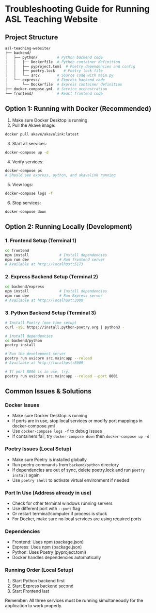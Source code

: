 # Troubleshooting Guide for Running ASL Teaching Website

## Project Structure
```bash
asl-teaching-website/
├── backend/
│   ├── python/         # Python backend code
│   │   ├── Dockerfile  # Python container definition
│   │   ├── pyproject.toml  # Poetry dependencies and config
│   │   ├── poetry.lock    # Poetry lock file
│   │   └── src/        # Source code with main.py
│   └── express/        # Express backend code
│       └── Dockerfile  # Express container definition
├── docker-compose.yml  # Service orchestration
└── frontend/           # React frontend code
```

## Option 1: Running with Docker (Recommended)

1. Make sure Docker Desktop is running
2. Pull the Akave image:
```bash
docker pull akave/akavelink:latest
```

3. Start all services:
```bash
docker-compose up -d
```

4. Verify services:
```bash
docker-compose ps
# Should see express, python, and akavelink running
```

5. View logs:
```bash
docker-compose logs -f
```

6. Stop services:
```bash
docker-compose down
```

## Option 2: Running Locally (Development)

### 1. Frontend Setup (Terminal 1)
```bash
cd frontend
npm install              # Install dependencies
npm run dev              # Run frontend server
# Available at http://localhost:5173
```

### 2. Express Backend Setup (Terminal 2)
```bash
cd backend/express
npm install              # Install dependencies
npm run dev              # Run Express server
# Available at http://localhost:3000
```

### 3. Python Backend Setup (Terminal 3)
```bash
# Install Poetry (one time setup)
curl -sSL https://install.python-poetry.org | python3 -

# Install dependencies
cd backend/python
poetry install

# Run the development server
poetry run uvicorn src.main:app --reload
# Available at http://localhost:8000

# If port 8000 is in use, try:
poetry run uvicorn src.main:app --reload --port 8001
```

## Common Issues & Solutions

### Docker Issues
- Make sure Docker Desktop is running
- If ports are in use, stop local services or modify port mappings in docker-compose.yml
- Use `docker-compose logs -f` to debug issues
- If containers fail, try `docker-compose down` then `docker-compose up -d`

### Poetry Issues (Local Setup)
- Make sure Poetry is installed globally
- Run poetry commands from `backend/python` directory
- If dependencies are out of sync, delete poetry.lock and run `poetry install` again
- Use `poetry shell` to activate virtual environment if needed

### Port In Use (Address already in use)
- Check for other terminal windows running servers
- Use different port with `--port` flag
- Or restart terminal/computer if process is stuck
- For Docker, make sure no local services are using required ports

### Dependencies
- Frontend: Uses npm (package.json)
- Express: Uses npm (package.json)
- Python: Uses Poetry (pyproject.toml)
- Docker handles dependencies automatically

### Running Order (Local Setup)
1. Start Python backend first
2. Start Express backend second
3. Start Frontend last

Remember: All three services must be running simultaneously for the application to work properly. 